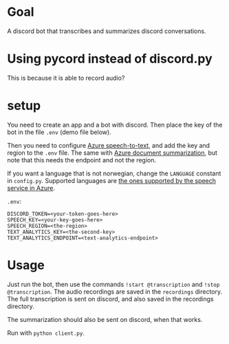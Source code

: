 # Goal

A discord bot that transcribes and summarizes discord conversations.

# Using pycord instead of discord.py

This is because it is able to record audio?

# setup

You need to create an app and a bot with discord.
Then place the key of the bot in the file `.env` (demo file below).

Then you need to configure [Azure speech-to-text](https://learn.microsoft.com/en-us/azure/cognitive-services/speech-service/get-started-speech-to-text?tabs=linux%2Cterminal&pivots=programming-language-python), and add the key and region to the `.env` file.
The same with [Azure document summarization](https://learn.microsoft.com/en-us/azure/cognitive-services/language-service/summarization/quickstart?pivots=programming-language-python&tabs=document-summarization), but note that this needs the endpoint and not the region.

If you want a language that is not norwegian, change the `LANGUAGE` constant in `config.py`.
Supported languages are [the ones supported by the speech service in Azure](https://learn.microsoft.com/en-us/azure/cognitive-services/speech-service/supported-languages).

`.env`:
```
DISCORD_TOKEN=<your-token-goes-here>
SPEECH_KEY=<your-key-goes-here>
SPEECH_REGION=<the-region>
TEXT_ANALYTICS_KEY=<the-second-key>
TEXT_ANALYTICS_ENDPOINT=<text-analytics-endpoint>
```

# Usage

Just run the bot, then use the commands `!start @transcription` and `!stop @transcription`.
The audio recordings are saved in the `recordings` directory.
The full transcription is sent on discord, and also saved in the recordings directory.

The summarization should also be sent on discord, when that works.

Run with `python client.py`.
